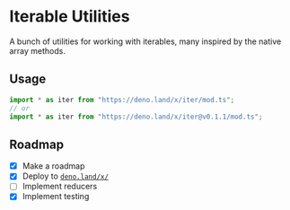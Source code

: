 # Iterable Utilities

A bunch of utilities for working with iterables, many inspired by the native
array methods.

## Usage

```ts
import * as iter from "https://deno.land/x/iter/mod.ts";
// or
import * as iter from "https://deno.land/x/iter@v0.1.1/mod.ts";
```

## Roadmap

- [x] Make a roadmap
- [x] Deploy to [`deno.land/x/`](https://deno.land/x/)
- [ ] Implement reducers
- [x] Implement testing
